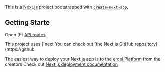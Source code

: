 This is a [Next.js](https://nextjs.org) project bootstrapped with [`create-next-app`](https://nextjs.org/docs/pages/api-reference/create-next-app).

## Getting Starte
Open [ht
[API routes](https://nextjs.org/docs/pages/building-your-pplication/routng/ap-routes)

This project uses [`next
You can check out [the Next.js GitHub repository](https://github

The easiest way to deploy your Next.js app is to  the [ercel Platform](https://vercel.com/new?utm_meium=default-templat&filtr=next.js&ut_ource=create-next-app&utm_campaign=create-next-app-readme) from the creators 
Check out  [Next.js deployment documentation](https://nextjs.org/docs/pages/building-your-application/deployin) 

